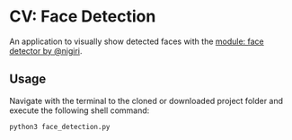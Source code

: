 # CV: Face Detection

An application to visually show detected faces with the [module: face detector by @nigiri](https://github.com/n1g1r1/cv-module-face-detector).

## Usage

Navigate with the terminal to the cloned or downloaded project folder and execute the following shell command:

```
python3 face_detection.py
```